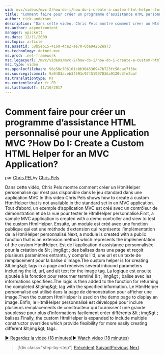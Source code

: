 ```yaml
---
uid: mvc/videos/mvc-2/how-do-i/how-do-i-create-a-custom-html-helper-for-an-mvc-application
title: "Comment faire pour créer un programme d’assistance HTML personnalisé pour une Application MVC ? | Microsoft Docs"
author: rick-anderson
description: "Dans cette vidéo, Chris Pels montre comment créer un HtmlHelper personnalisé qui n’est pas disponible dans le jeu standard dans une application MVC. Premier, il s’agit d’une application MVC d’exemple..."
ms.author: aspnetcontent
manager: wpickett
ms.date: 12/11/2009
ms.topic: article
ms.assetid: 58b5eb15-4160-4ce2-ae70-6ba94262ea73
ms.technology: dotnet-mvc
ms.prod: .net-framework
msc.legacyurl: /mvc/videos/mvc-2/how-do-i/how-do-i-create-a-custom-html-helper-for-an-mvc-application
msc.type: video
ms.openlocfilehash: 96e58c706101c8b304636947b723fc50cae7f3bc
ms.sourcegitcommit: 9a9483aceb34591c97451997036a9120c3fe2baf
ms.translationtype: MT
ms.contentlocale: fr-FR
ms.lasthandoff: 11/10/2017
---
```

<a name="how-do-i-create-a-custom-html-helper-for-an-mvc-application"></a><span data-ttu-id="bc724-105">Comment faire pour créer un programme d’assistance HTML personnalisé pour une Application MVC ?</span><span class="sxs-lookup"><span data-stu-id="bc724-105">How Do I: Create a Custom HTML Helper for an MVC Application?</span></span>
====================
<span data-ttu-id="bc724-106">par [Chris PEL](https://twitter.com/chrispels)</span><span class="sxs-lookup"><span data-stu-id="bc724-106">by [Chris Pels](https://twitter.com/chrispels)</span></span>

<span data-ttu-id="bc724-107">Dans cette vidéo, Chris Pels montre comment créer un HtmlHelper personnalisé qui n’est pas disponible dans le jeu standard dans une application MVC.</span><span class="sxs-lookup"><span data-stu-id="bc724-107">In this video Chris Pels shows how to create a custom HtmlHelper that is not available in the standard set in an MVC application.</span></span> <span data-ttu-id="bc724-108">Tout d’abord, un exemple d’application MVC est créé avec un contrôleur de démonstration et de la vue pour tester le HtmlHelper personnalisé.</span><span class="sxs-lookup"><span data-stu-id="bc724-108">First, a sample MVC application is created with a demo controller and view to test the custom HtmlHelper.</span></span> <span data-ttu-id="bc724-109">Ensuite, un module est créé avec une fonction publique qui est une méthode d’extension qui représente l’implémentation de la HtmlHelper personnalisé.</span><span class="sxs-lookup"><span data-stu-id="bc724-109">Next, a module is created with a public function that is an extension method which represents the implementation of the custom HtmlHelper.</span></span> <span data-ttu-id="bc724-110">Est de l’application d’assistance personnalisée pour la création de &amp;lt ; img&amp;gt ; des balises dans une page et reçoit plusieurs paramètres entrants, y compris l’id, une url et un texte de remplacement pour la balise d’image.</span><span class="sxs-lookup"><span data-stu-id="bc724-110">The custom helper is for creating &amp;lt;img&amp;gt; tags in a page and receives several inbound parameters including the id, url, and alt text for the image tag.</span></span> <span data-ttu-id="bc724-111">La logique est ensuite ajoutée à la fonction pour retourner terminé &amp;lt ; img&amp;gt ; balise avec les informations spécifiées.</span><span class="sxs-lookup"><span data-stu-id="bc724-111">The logic is then added to the function for returning the completed &amp;lt;img&amp;gt; tag with the specified information.</span></span> <span data-ttu-id="bc724-112">Le HtmlHelper personnalisé est utilisé dans la page de démonstration pour afficher une image.</span><span class="sxs-lookup"><span data-stu-id="bc724-112">Then the custom HtmlHelper is used on the demo page to display an image.</span></span> <span data-ttu-id="bc724-113">Enfin, le HtmlHelper personnalisé est développé pour inclure plusieurs remplacements de constructeur qui fournissent une grande souplesse pour plus d’informations facilement créer différents &amp;lt ; img&amp;gt ; balises.</span><span class="sxs-lookup"><span data-stu-id="bc724-113">Finally, the custom HtmlHelper is expanded to include multiple constructor overrides which provide flexibility for more easily creating different &amp;lt;img&amp;gt; tags.</span></span>

[<span data-ttu-id="bc724-114">&#9654; Regardez la vidéo (18 minutes)</span><span class="sxs-lookup"><span data-stu-id="bc724-114">&#9654; Watch video (18 minutes)</span></span>](https://channel9.msdn.com/Blogs/ASP-NET-Site-Videos/how-do-i-create-a-custom-html-helper-for-an-mvc-application)

>[!div class="step-by-step"]
<span data-ttu-id="bc724-115">[Précédent](how-do-i-implement-view-models-to-manage-data-for-aspnet-mvc-views.md)
[Suivant](how-do-i-work-with-model-binders-in-an-mvc-application.md)</span><span class="sxs-lookup"><span data-stu-id="bc724-115">[Previous](how-do-i-implement-view-models-to-manage-data-for-aspnet-mvc-views.md)
[Next](how-do-i-work-with-model-binders-in-an-mvc-application.md)</span></span>
